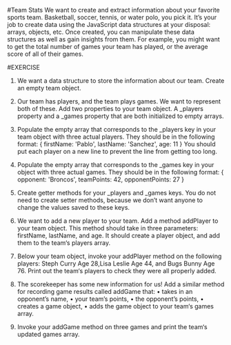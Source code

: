 #Team Stats
We want to create and extract information about your favorite sports team. Basketball, soccer, tennis, or water polo, you pick it. It’s your job to create data using the JavaScript data structures at your disposal: arrays, objects, etc.
Once created, you can manipulate these data structures as well as gain insights from them. For example, you might want to get the total number of games your team has played, or the average score of all of their games.

#EXERCISE
1.	We want a data structure to store the information about our team. Create an empty team object.
2.	Our team has players, and the team plays games. We want to represent both of these. Add two properties to your team object. A _players property and a _games property that are both initialized to empty arrays.
3.	Populate the empty array that corresponds to the _players key in your team object with three actual players. They should be in the following format:
{
  firstName: 'Pablo',
  lastName: 'Sanchez',
  age: 11
}
You should put each player on a new line to prevent the line from getting too long.
4.	Populate the empty array that corresponds to the _games key in your object with three actual games. They should be in the following format:
{
  opponent: 'Broncos',
  teamPoints: 42,
  opponentPoints: 27
}

5.	Create getter methods for your _players and _games keys. You do not need to create setter methods, because we don’t want anyone to change the values saved to these keys.
6.	We want to add a new player to your team. Add a method addPlayer to your team object. This method should take in three parameters: firstName, lastName, and age. It should create a player object, and add them to the team‘s players array.
7.	Below your team object, invoke your addPlayer method on the following players: Steph Curry Age 28,Lisa Leslie Age 44, and Bugs Bunny Age 76.
Print out the team‘s players to check they were all properly added.

8.	The scorekeeper has some new information for us! Add a similar method for recording game results called addGame that:
•	takes in an opponent’s name,
•	your team’s points,
•	the opponent’s points,
•	creates a game object,
•	adds the game object to your team‘s games array.
9.	Invoke your addGame method on three games and print the team‘s updated games array.

